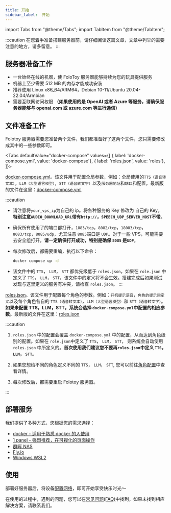 ```yaml
---
title: 开始
sidebar_label:  开始
---
```


import Tabs from "@theme/Tabs";
import TabItem from "@theme/TabItem";

:::caution
在您着手准备搭建服务器前，请仔细阅读这篇文章，文章中列举的需要注意的地方，请多留意。
:::

## 服务器准备工作

- 一台始终在线的机器，使 FoloToy 服务器能够持续为您的玩具提供服务
- 机器上至少需要 512 MB 的内存才能成功安装
- 推荐使用 Linux x86_64/ARM64，Debian 10-11/Ubuntu 20.04-22.04/Armbian
- 需要互联网访问权限 **（如果使用的是 OpenAI 或者 Azure 等服务，请确保服务器能够与 openai.com 或 azure.com 等进行通信）**

## 文件准备工作

Folotoy 服务器需要您准备两个文件，我们都准备好了这两个文件，您只需要修改成其中的一些参数即可。

<Tabs
defaultValue="docker-compose"
values={[
{ label: 'docker-compose.yml', value: 'docker-compose'},
{ label: 'roles.json', value: 'roles'},
]}>
<TabItem value="docker-compose">

[docker-compose.yml](../configuration/environment_variables)。该文件用于配置全局参数，例如：全局使用的`TTS（语音转文本）`，`LLM（大型语言模型）`，`STT（语音转文字）`以及`服务器地址`和`端口`和配置。最新版的文件在这里：[docker-compose.yml](https://github.com/FoloToy/folotoy-server-self-hosting/blob/main/docker-compose.yml)


:::caution

- 请注意将`your_vps_ip`为自己的 ip。将各种服务的 Key 修改为 自己的 Key。**特别注意`AUDIO_DOWNLOAD_URL`带有`http://`，`SPEECH_UDP_SERVER_HOST`不带**。

- 确保所有使用了的端口都打开，`1883/tcp`，`8082/tcp`，`18083/tcp`，`8083/tcp`，`8085/udp`，尤其注意 `8085`端口是 `UDP`。对于一些 VPS，可能需要去安全组打开，**请一定确保打开成功，特别是确保 `8085` 是`UDP`**。

- 每次修改后，都需要重编，执行以下命令：
    ```bash
    docker compose up -d
    ```
- 该文件中的 `TTS`， `LLM`， `STT` 都优先级低于 `roles.json`，如果在 `role.json` 中定义了 `TTS`， `LLM`， `STT`，该文件中的定义将不会生效。搭建完成后如果测试发现与这里定义的服务有冲突，请检查 `roles.json`。
:::

</TabItem>

<TabItem value="roles">

[roles.json](../configuration/roles_config)。该文件用于配置每个角色的参数。例如：`开机提示语音`，`角色的提示词定义`以及每个角色各自的 `TTS（语音转文本）`，`LLM（大型语言模型）`和 `STT（语音转文字）`。**如果未配置 TTS，LLM，STT，系统会选择 `docker-compose.yml`中配置的相应参数**。最新版的文件在这里：[roles.json](https://github.com/FoloToy/folotoy-server-self-hosting/blob/main/config/roles.json)

:::caution

1. `roles.json` 中的配置会覆盖 `docker-compose.yml` 中的配置，从而达到角色级别的配置。如果在 `role.json`中定义了 `TTS`， `LLM`， `STT`， 则系统会自动使用  `roles.json` 中所定义的。**首次使用我们建议您不要再`roles.json`中定义 `TTS`， `LLM`， `STT`**。

2. 如果您想给不同的角色定义不同的 `TTS`， `LLM`， `STT`, 您可以前往[角色配置](../configuration/roles_config.mdx#高级配置)中查看详情。

3. 每次修改后，都需要重启 Folotoy 服务器。

:::


</TabItem>
</Tabs>

## 部署服务

我们提供了多种方式，您根据您的需求选择：

- [docker - 适用于熟悉 docker 的人使用](../installation/docker)
- [1 panel - 强烈推荐，在可视化的页面操作](../installation/1panel.md)
- [群晖 NAS](../installation/synology-nas.md)
- [Fly.io](../installation/flyio.md)
- [Windows WSL2](../installation/windows-wsl2.md)

## 使用



部署好服务器后，将设备[配置网络](../manual/wifi-connect)，即可开始享受快乐时光～

在使用的过程中，遇到的问题，您可以在[常见问题(FAQ)](../faq.md)中找到，如果未找到相应解决方案，请联系我们。